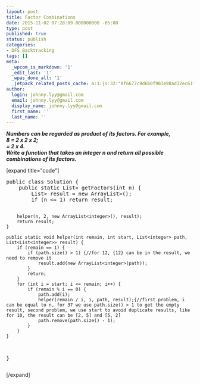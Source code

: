 ```yaml
---
layout: post
title: Factor Combinations
date: 2015-11-02 07:28:09.000000000 -05:00
type: post
published: true
status: publish
categories:
- DFS Backtracking
tags: []
meta:
  _wpcom_is_markdown: '1'
  _edit_last: '1'
  _wpas_done_all: '1'
  _jetpack_related_posts_cache: a:1:{s:32:"8f6677c9d6b0f903e98ad32ec61f8deb";a:2:{s:7:"expires";i:1458989812;s:7:"payload";a:3:{i:0;a:1:{s:2:"id";i:1302;}i:1;a:1:{s:2:"id";i:536;}i:2;a:1:{s:2:"id";i:1267;}}}}
author:
  login: johnny.lyy@gmail.com
  email: johnny.lyy@gmail.com
  display_name: johnny.lyy@gmail.com
  first_name: ''
  last_name: ''
---
```

<p><strong><em>Numbers can be regarded as product of its factors. For example,<br />
8 = 2 x 2 x 2;<br />
  = 2 x 4.<br />
Write a function that takes an integer n and return all possible combinations of its factors.</em></strong></p>
<p>[expand title="code"]</p>
<pre>
public class Solution {
    public static List<List<integer>> getFactors(int n) {
        List<List<integer>> result = new ArrayList<List<integer>>();
        if (n <= 1) return result;

        helper(n, 2, new ArrayList<integer>(), result);
        return result;
    }

    public static void helper(int remain, int start, List<integer> path, List<List<integer>> result) {
        if (remain == 1) {
            if (path.size() > 1) {//for 12, {12} can be in the result, we need to remove it
                result.add(new ArrayList<integer>(path));
            }
            return;
        }
        for (int i = start; i <= remain; i++) {
            if (remain % i == 0) {
                path.add(i);
                helper(remain / i, i, path, result);{//first problem, i can be equal to n, for 37 we use path.size() > 1 to get the empty result, second problem, we use start to avoid duplicate results, like for 10, the result can be [2, 5] and [5, 2]
                path.remove(path.size() - 1);
            }
        }
    }
}
</integer></integer></integer></integer></integer></integer></integer></pre>
<p>[/expand]</p>

